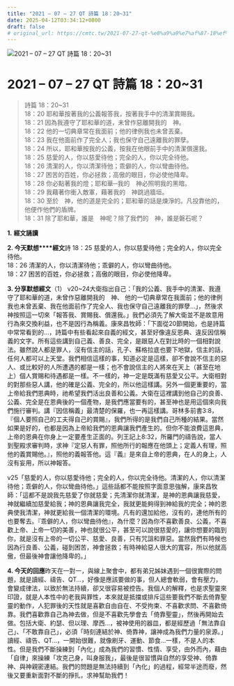```yaml
---
title: "2021 – 07 – 27 QT 詩篇 18：20~31"
date: 2025-04-12T03:34:12+0800
draft: false
# original_url: https://cmtc.tw/2021-07-27-qt-%e8%a9%a9%e7%af%87-18%ef%bc%9a2031
---
```


![2021 – 07 – 27 QT 詩篇 18：20\~31](/images/qt.jpg   "2021 – 07 – 27 QT 詩篇 18：20\~31")

# 2021 – 07 – 27 QT 詩篇 18：20\~31

> 詩篇 18：20\~31  
> 18：20 耶和華按著我的公義報答我，按著我手中的清潔賞賜我。  
> 18：21 因為我遵守了耶和華的道，未曾作惡離開我的　神。  
> 18：22 他的一切典章常在我面前；他的律例我也未曾丟棄。  
> 18：23 我在他面前作了完全人；我也保守自己遠離我的罪孽。  
> 18：24 所以，耶和華按我的公義，按我在他眼前手中的清潔償還我。  
> 18：25 慈愛的人，你以慈愛待他；完全的人，你以完全待他。  
> 18：26 清潔的人，你以清潔待他；乖僻的人，你以彎曲待他。  
> 18：27 困苦的百姓，你必拯救；高傲的眼目，你必使他降卑。  
> 18：28 你必點著我的燈；耶和華─我的　神必照明我的黑暗。  
> 18：29 我藉著你衝入敵軍，藉著我的　神跳過牆垣。  
> 18：30 至於　神，他的道是完全的；耶和華的話是煉淨的。凡投靠他的，他便作他們的盾牌。  
> 18：31 除了耶和華，誰是　神呢？除了我們的　神，誰是磐石呢？

**1.** **經文誦讀**

**2. 今天默想****經文**詩 18：25 慈愛的人，你以慈愛待他；完全的人，你以完全待他。  
18：26 清潔的人，你以清潔待他；乖僻的人，你以彎曲待他。  
18：27 困苦的百姓，你必拯救；高傲的眼目，你必使他降卑。

**3. 分享默想經文**（1） v20\~24大衛指出自己：「我的公義、我手中的清潔、我遵守了耶和華的道，未曾作惡離開我的　神、 他的一切典章常在我面前；他的律例我也未曾丟棄、我在他面前作了完全人、我也保守自己遠離我的罪孽…」，然後求神按照這一切來「報答我、賞賜我、償還我。」我們必須先了解大衛並不是故意用行為來交換利益，也不是因行為稱義。康來昌牧師：「下面從20節開始，也是詩篇中常常看到的…，詩篇中有些看起來自義的經文，甚至好像違反恩典、違反因信稱義的文字。所有這些講到自己義、善良、完全，是跟惡人在對比時的一個相對說法。雖然說人都是罪人，沒有信主的話，孔子、蘇格拉底也要下地獄，信主的話，任何人都可以上天堂。我們相信這樣的事，知道必定是這樣，卻不會說不信主的惡人、或比較好的人所遭遇的都是一樣；也不會說信主的人將來在天上（甚至在地上）個人賞賜和待遇都是一樣。不一樣的，神一定是既滿有慈愛又公平。大衛相對的對那些惡人講，他的確是公義、完全的，所以他這樣講。另外一個更重要的，當上帝給我們恩典時，祂希望我們活出良善和公義。大衛在這裡講到他自己的良善、公義、完全是在恩典後的一個產物，是我們應當要有的，甚至神也是用這個來向我們施行審判。講『因信稱義」最清楚的保羅，也一再這樣講。哥林多前書3:8，『個人要照自己的工夫得自己的賞賜』，我們所得的是我們自己所種的結果。當然如果是好的，也都是因為上帝給我們的恩典讓我們產生的。但你不能浪費這恩典，上帝的恩典在你身上一定要產生正面的。列王記上8:32，所羅門的禱告說，當人到聖殿求審判時，求神『定惡人有罪，照他所行的報應在他頭上；定義人有理，照他的義賞賜他。』，照他的義報答他。這『義』是來自上帝的恩典，在人的身上，人沒有妄用，所以神報答。

v25「慈愛的人，你以慈愛待他；完全的人，你以完全待他。清潔的人，你以清潔待他；乖僻的人，你以彎曲待他。」這些話都不能按照字面意思強解，康來昌牧師：「這都不是說我先慈愛了你就慈愛；先清潔你就清潔，是神的恩典讓我慈愛，神就繼續加慈愛給我；神的恩典讓我完全，我就更能夠得到神給我的完全；神的恩典使我清潔，神就更給我一個清潔的環境。凡有的還加給他，沒有的，連他所有的也要奪去。『乖僻的人，你以彎曲待他』，為什麼？因為你不喜歡善良、公義，不喜歡上帝、上帝一切的美善，神也就很公平，甚至可以說很慈愛的，讓你想要的臨到你，就是沒有上帝的一切公平、慈愛、良善，只有咒詛和罪惡。當然我們有時候也因為行良善、公義，碰到困苦，神會拯救；有時神給惡人很大的寬容，所以他就高傲，但最後神會讓他降卑的。」

**4. 今天的回應**昨天在一對一，與線上聚會中，都有弟兄姊妹遇到一個很實際的問題，就是讀經、禱告、QT…，好像是應該要做的事，但人總會軟弱，會有壓力，會變成律法，以致於無法持續，卻又很容易被控告。我個人的解釋，也是求聖靈來印證，就是人本性中的老我與罪性，本來就是抵擋或排斥這些要我們不斷去倚靠聖靈的動作，人犯罪後的天性就是喜歡自由自在、不受拘束、不喜歡求問、不喜歡倚靠。我們喜歡靠自己為神去做，但是不喜歡先學會去「倚靠聖靈」，然後再開始去做。包括大衛、約瑟、但以理、摩西…，被神使用的器皿，都是經歷過「無法靠自己」、「不敢靠自己」，必須「時刻連結於神、倚靠神，讓神成為我們力量的泉源。」讀經、禱告、QT…，一開始很難，就像刷牙、運動、節食…一樣，不是人的本性。但是我們不斷操練到「內化」成為我們的習慣、性情、享受，由外而內，藉由「自律」來操練「攻克己身，叫身服我」，最後是很習慣與自然的享受神、倚靠神、與神親密連結。我們的問題是無法持續到「內化」的過程，經常半途而廢，然後又要重新面對不斷的掙扎，求神幫助我們！